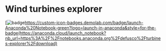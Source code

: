 # Wind turbines explorer

[![badge]()https://custom-icon-badges.demolab.com/badge/launch-Anaconda%20Notebook-green?logo=launch-in-anaconda&style=for-the-badge(https://anaconda.cloud/launch_notebook?nb_url=https%3A%2F%2Fnotebooks.anaconda.org%2Fdefusco%2Fturbines-explorer%2Fdownload)
